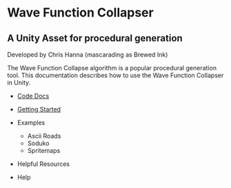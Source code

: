 ﻿# Wave Function Collapser
## A Unity Asset for procedural generation

Developed by Chris Hanna (mascarading as Brewed Ink)

The Wave Function Collapse algorithm is a popular procedural generation tool. This documentation describes how to use the Wave Function Collapser in Unity. 

- [Code Docs](./CodeDocs/BrewedInk-WFC.md 'Code docs')
- [Getting Started](./wiki/Getting-Started 'Getting Started')
- Examples
    - Ascii Roads
    - Soduko
    - Spritemaps

- Helpful Resources
- Help
